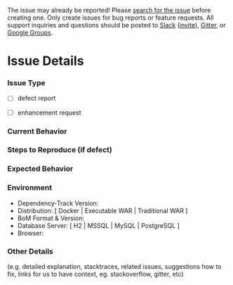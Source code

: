 The issue may already be reported! Please [search for the issue](../) before creating one. Only create issues for bug reports or feature requests. All support inquiries and questions should be posted to [Slack](https://owasp.slack.com/messages/proj-dependency-track) ([invite](https://owasp.herokuapp.com/)), [Gitter](https://gitter.im/dependency-track/Lobby), or [Google Groups](https://groups.google.com/forum/#!forum/dependency-track).


# Issue Details 


### Issue Type
  - [ ] defect report
  - [ ] enhancement request
  
  
### Current Behavior


### Steps to Reproduce (if defect)


### Expected Behavior


### Environment
  
  - Dependency-Track Version:
  - Distribution: [ Docker | Executable WAR | Traditional WAR ]
  - BoM Format & Version:
  - Database Server: [ H2 | MSSQL | MySQL | PostgreSQL ]
  - Browser: 


### Other Details
(e.g. detailed explanation, stacktraces, related issues, suggestions how to fix, links for us to have context, eg. stackoverflow, gitter, etc)
